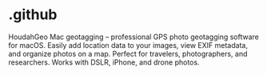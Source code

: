 # .github
HoudahGeo Mac geotagging – professional GPS photo geotagging software for macOS. Easily add location data to your images, view EXIF metadata, and organize photos on a map. Perfect for travelers, photographers, and researchers. Works with DSLR, iPhone, and drone photos.
